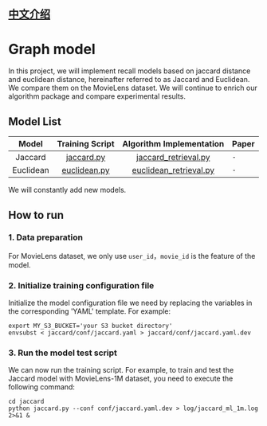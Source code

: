 ## [中文介绍](README-CN.md)

# Graph model

In this project, we will implement recall models based on jaccard distance and euclidean distance, hereinafter referred to as Jaccard and Euclidean. We compare them on the MovieLens dataset. We will continue to enrich our algorithm package and compare experimental results.

## Model List

|Model | Training Script | Algorithm Implementation | Paper |
|:---------:|:-----------------------------------:|:-----------------------------------------------------:|:---------------------------------------------------------------------------------------------------------------------------------------|
| Jaccard | [jaccard.py](jaccard/jaccard.py) | [jaccard_retrieval.py](../../python/algos/graph/jaccard/jaccard_retrieval.py) | `-` |
| Euclidean | [euclidean.py](euclidean/euclidean.py) | [euclidean_retrieval.py](../../python/algos/graph/euclidean/euclidean_retrieval.py) | `-` |

We will constantly add new models.

## How to run

### 1. Data preparation
For MovieLens dataset, we only use `user_id`，`movie_id` is the feature of the model.

### 2. Initialize training configuration file

Initialize the model configuration file we need by replacing the variables in the corresponding 'YAML' template. For example:

```shell
export MY_S3_BUCKET='your S3 bucket directory'
envsubst < jaccard/conf/jaccard.yaml > jaccard/conf/jaccard.yaml.dev
```
### 3. Run the model test script

We can now run the training script. For example, to train and test the Jaccard model with MovieLens-1M dataset, you need to execute the following command:
```shell
cd jaccard
python jaccard.py --conf conf/jaccard.yaml.dev > log/jaccard_ml_1m.log 2>&1 &
```